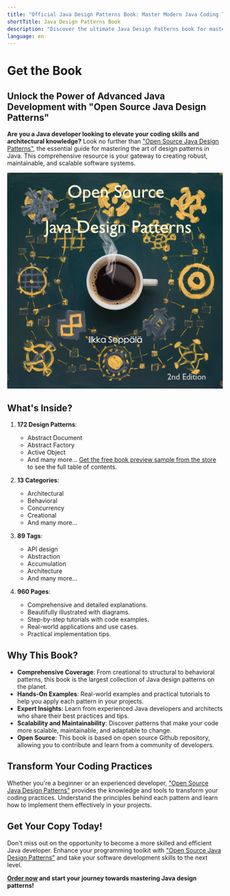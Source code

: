 ```yaml
---
title: "Official Java Design Patterns Book: Master Modern Java Coding Techniques"
shortTitle: Java Design Patterns Book
description: "Discover the ultimate Java Design Patterns book for mastering modern Java coding techniques. Learn from in-depth explanations, examples, and step-by-step guides in our essential guidebook."
language: en
---
```


# Get the Book

## Unlock the Power of Advanced Java Development with "Open Source Java Design Patterns"

**Are you a Java developer looking to elevate your coding skills and architectural knowledge?** Look no further than ["Open Source Java Design Patterns"](https://payhip.com/b/bNQFX), the essential guide for mastering the art of design patterns in Java. This comprehensive resource is your gateway to creating robust, maintainable, and scalable software systems.

[![Click the image to enter the book store](./etc/oil-painting.jpeg)](https://payhip.com/b/bNQFX)

## What's Inside?

1. **172 Design Patterns**:
    - Abstract Document
    - Abstract Factory
    - Active Object
    - And many more... [Get the free book preview sample from the store](https://payhip.com/b/bNQFX) to see the full table of contents.

2. **13 Categories**:
   - Architectural
   - Behavioral
   - Concurrency
   - Creational
   - And many more...

3. **89 Tags**:
   - API design
   - Abstraction
   - Accumulation
   - Architecture
   - And many more...

4. **960 Pages**:
   - Comprehensive and detailed explanations.
   - Beautifully illustrated with diagrams.
   - Step-by-step tutorials with code examples.
   - Real-world applications and use cases.
   - Practical implementation tips.

## Why This Book?

- **Comprehensive Coverage**: From creational to structural to behavioral patterns, this book is the largest collection of Java design patterns on the planet.
- **Hands-On Examples**: Real-world examples and practical tutorials to help you apply each pattern in your projects.
- **Expert Insights**: Learn from experienced Java developers and architects who share their best practices and tips.
- **Scalability and Maintainability**: Discover patterns that make your code more scalable, maintainable, and adaptable to change.
- **Open Source**: This book is based on open source Github repository, allowing you to contribute and learn from a community of developers.

## Transform Your Coding Practices

Whether you're a beginner or an experienced developer, ["Open Source Java Design Patterns"](https://payhip.com/b/kcaF9) provides the knowledge and tools to transform your coding practices. Understand the principles behind each pattern and learn how to implement them effectively in your projects.

## Get Your Copy Today!

Don't miss out on the opportunity to become a more skilled and efficient Java developer. Enhance your programming toolkit with ["Open Source Java Design Patterns"](https://payhip.com/b/bNQFX) and take your software development skills to the next level.

**[Order now](https://payhip.com/b/bNQFX) and start your journey towards mastering Java design patterns!**
